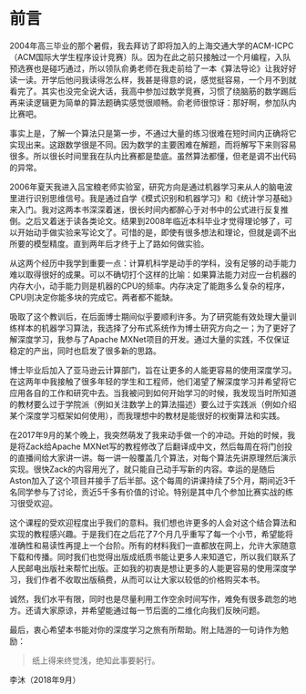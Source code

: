 # 前言



2004年高三毕业的那个暑假，我去拜访了即将加入的上海交通大学的ACM-ICPC（ACM国际大学生程序设计竞赛）队。因为在此之前只接触过一个月编程，入队预选赛也是碰巧通过，所以领队俞勇老师在我走前给了一本《算法导论》让我好好读一读。开学后他问我读得怎么样，我甚是得意的说，感觉挺容易，一个月不到就看完了。其实也没完全说大话，我高中参加过数学竞赛，习惯了绕脑筋的数学踢后再来读逻辑更为简单的算法题确实感觉很顺畅。俞老师很惊讶：那好啊，参加队内比赛吧。

事实上是，了解一个算法只是第一步，不通过大量的练习很难在短时间内正确将它实现出来。这跟数学很是不同。因为数学的主要困难在解题，而将解写下来则容易很多。所以很长时间里我在队内比赛都是垫底。虽然算法都懂，但老是调不出代码的异常。

2006年夏天我进入吕宝粮老师实验室，研究方向是通过机器学习来从人的脑电波里进行识别思维信号。我是通过自学《模式识别和机器学习》和《统计学习基础》来入门。我对这两本书深深着迷，很长时间内都醉心于对书中的公式进行反复推倒。之后又着迷于读各类论文。结果到2008年临近本科毕业才觉得理论够了，可以开始动手做实验来写论文了。可惜的是，即使有很多想法和理论，但就是调不出所要的模型精度。直到两年后才终于上了路如何做实验。

从这两个经历中我学到重要一点：计算机科学是动手的学科，没有足够的动手能力难以取得很好的成果。可以不确切打个这样的比喻：如果算法能力对应一台机器的内存大小，动手能力则是机器的CPU的频率。内存决定了能跑多么复杂的程序，CPU则决定你能多块的完成它。两者都不能缺。

吸取了这个教训后，在后面博士期间似乎要顺利许多。为了研究能有效处理大量训练样本的机器学习算法，我选择了分布式系统作为博士研究方向之一；为了更好了解深度学习，我参与了Apache MXNet项目的开发。通过大量的实践，不仅保证稳定的产出，同时也启发了很多新的思路。

博士毕业后加入了亚马逊云计算部门，旨在让更多的人能更容易的使用深度学习。在这两年中我接触了很多年轻的学生和工程师，他们渴望了解深度学习并希望将它应用各自的工作和研究中去。当我被问到如何开始学习的时候，我发现当时所知道的教材要么过于学院派（例如关注数学上的算法描述）要么过于实践派（例如介绍某个深度学习框架如何使用），而我理想中的教材是能很好的权衡算法和实践。

在2017年9月的某个晚上，我突然萌发了我来动手做一个的冲动。开始的时候，我是将Zack给Apache MXNet写的教程修改了后翻译成中文，然后每周在将门创投的直播间给大家讲一讲。每一讲一般覆盖几个算法，对每个算法先讲原理然后演示实现。很快Zack的内容用光了，就只能自己动手写新的内容。幸运的是随后Aston加入了这个项目并接手了后半部。这个每周的讲课持续了5个月，期间近3千名同学参与了讨论，贡近5千多有价值的讨论。特别是其中几个参加比赛实战的练习很受欢迎。

这个课程的受欢迎程度出乎我们的意料。我们想也许更多的人会对这个结合算法和实现的教程感兴趣。于是我们在之后花了7个月几乎重写了每一个小节，希望能将准确性和易读性再提上一个台阶。所有的材料我们一直都放在网上，允许大家随意下载和传播。同时我们也觉得出版成纸质书能让更多人来知道它，所以我们联系了人民邮电出版社来帮忙出版。正如我的初衷是想让更多的人能更容易的使用深度学习，我们作者不收取出版稿费，从而可以让大家以较低的价格购买本书。

诚然，我们水平有限，同时也是尽量利用工作空余时间写作，难免有很多疏忽的地方。还请大家原谅，并希望能通过每一节后面的二维化向我们反映问题。

最后，衷心希望本书能对你的深度学习之旅有所帮助。附上陆游的一句诗作为勉励：

> 纸上得来终觉浅，绝知此事要躬行。

李沐（2018年9月）



